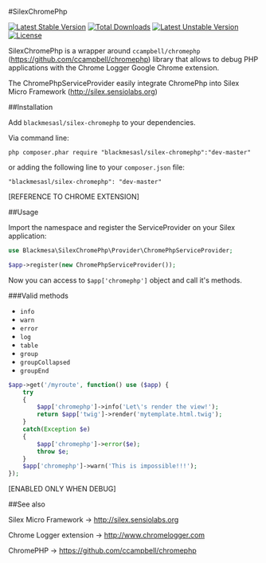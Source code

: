 #SilexChromePhp

[![Latest Stable Version](https://poser.pugx.org/blackmesasl/silex-chromephp/v/stable.png)](https://packagist.org/packages/blackmesasl/silex-chromephp) [![Total Downloads](https://poser.pugx.org/blackmesasl/silex-chromephp/downloads.png)](https://packagist.org/packages/blackmesasl/silex-chromephp) [![Latest Unstable Version](https://poser.pugx.org/blackmesasl/silex-chromephp/v/unstable.png)](https://packagist.org/packages/blackmesasl/silex-chromephp) [![License](https://poser.pugx.org/blackmesasl/silex-chromephp/license.png)](https://packagist.org/packages/blackmesasl/silex-chromephp)

SilexChromePhp is a wrapper around `ccampbell/chromephp` (https://github.com/ccampbell/chromephp) library that allows to debug PHP applications with the Chrome Logger Google Chrome extension.

The ChromePhpServiceProvider easily integrate ChromePhp into Silex Micro Framework (http://silex.sensiolabs.org)

##Installation

Add `blackmesasl/silex-chromephp` to your dependencies.

Via command line:

`php composer.phar require "blackmesasl/silex-chromephp":"dev-master"`

or adding the following line to your `composer.json` file:
 
`"blackmesasl/silex-chromephp": "dev-master"`

[REFERENCE TO CHROME EXTENSION]

##Usage

Import the namespace and register the ServiceProvider on your Silex application:

```php
use Blackmesa\SilexChromePhp\Provider\ChromePhpServiceProvider;

$app->register(new ChromePhpServiceProvider());
```
Now you can access to `$app['chromephp']` object and call it's methods.

###Valid methods
- `info`
- `warn`
- `error`
- `log`
- `table`
- `group`
- `groupCollapsed`
- `groupEnd`

```php
$app->get('/myroute', function() use ($app) {
    try
    {
        $app['chromephp']->info('Let\'s render the view!'); 
        return $app['twig']->render('mytemplate.html.twig');
    }
    catch(Exception $e)
    {
        $app['chromephp']->error($e);
        throw $e;
    }
    $app['chromephp']->warn('This is impossible!!!');
});
```

[ENABLED ONLY WHEN DEBUG]

##See also

Silex Micro Framework -> http://silex.sensiolabs.org

Chrome Logger extension -> http://www.chromelogger.com

ChromePHP -> https://github.com/ccampbell/chromephp
